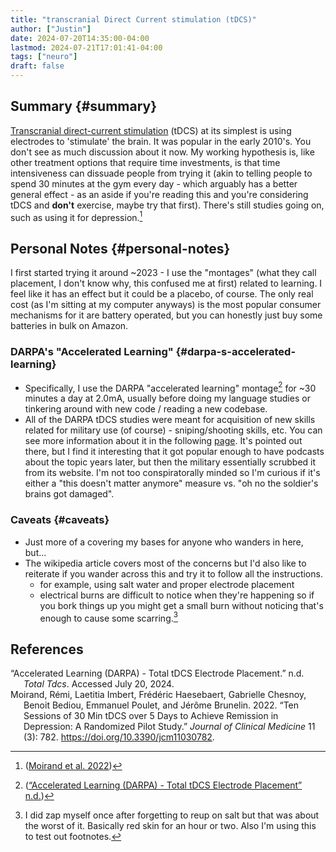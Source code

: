```yaml
---
title: "transcranial Direct Current stimulation (tDCS)"
author: ["Justin"]
date: 2024-07-20T14:35:00-04:00
lastmod: 2024-07-21T17:01:41-04:00
tags: ["neuro"]
draft: false
---
```


<div class="outline-1 jvc">

## Summary {#summary}

[Transcranial direct-current stimulation](https://en.wikipedia.org/wiki/Transcranial_direct-current_stimulation) (tDCS) at its simplest is using
electrodes to 'stimulate' the brain. It was popular in the early 2010's. You
don't see as much discussion about it now. My working hypothesis is, like other
treatment options that require time investments, is that time intensiveness can
dissuade people from trying it (akin to telling people to spend 30 minutes at
the gym every day - which arguably has a better general effect - as an aside if
you're reading this and you're considering tDCS and **don't** exercise, maybe try
that first). There's still studies going on, such as using it for
depression.[^fn:1]

</div>

<div class="outline-1 jvc">

## Personal Notes {#personal-notes}

I first started trying it around ~2023 - I use the "montages" (what they call
placement, I don't know why, this confused me at first) related to learning. I
feel like it has an effect but it could be a placebo, of course. The only real
cost (as I'm sitting at my computer anyways) is the most popular consumer
mechanisms for it are battery operated, but you can honestly just buy some
batteries in bulk on Amazon.

<div class="outline-2 jvc">

### DARPA's "Accelerated Learning" {#darpa-s-accelerated-learning}

-   Specifically, I use the DARPA "accelerated learning"
    montage[^fn:2] for ~30 minutes a day at 2.0mA,
    usually before doing my language studies or tinkering around with new code /
    reading a new codebase.
-   All of the DARPA tDCS studies were meant for acquisition of new skills related
    for military use (of course) - sniping/shooting skills, etc. You can see more
    information about it in the following
    [page](<https://totaltdcs.com/tdcs-montages/accelerated-learning-darpa-montage/>).
    It's pointed out there, but I find it interesting that it got popular enough
    to have podcasts about the topic years later, but then the military
    essentially scrubbed it from its website. I'm not too conspiratorally minded
    so I'm curious if it's either a "this doesn't matter anymore" measure vs. "oh
    no the soldier's brains got damaged".

</div>

<div class="outline-2 jvc">

### Caveats {#caveats}

-   Just more of a covering my bases for anyone who wanders in here, but...
-   The wikipedia article covers most of the concerns but I'd also like to
    reiterate if you wander across this and try it to follow all the instructions.
    -   for example, using salt water and proper electrode placement
    -   electrical burns are difficult to notice when they're happening so if you
        bork things up you might get a small burn without noticing that's enough to
        cause some scarring.[^fn:3]

## References

<style>.csl-entry{text-indent: -1.5em; margin-left: 1.5em;}</style><div class="csl-bib-body">
  <div class="csl-entry"><a id="citeproc_bib_item_1"></a>“Accelerated Learning (DARPA) - Total tDCS Electrode Placement.” n.d. <i>Total Tdcs</i>. Accessed July 20, 2024.</div>
  <div class="csl-entry"><a id="citeproc_bib_item_2"></a>Moirand, Rémi, Laetitia Imbert, Frédéric Haesebaert, Gabrielle Chesnoy, Benoit Bediou, Emmanuel Poulet, and Jérôme Brunelin. 2022. “Ten Sessions of 30 Min tDCS over 5 Days to Achieve Remission in Depression: A Randomized Pilot Study.” <i>Journal of Clinical Medicine</i> 11 (3): 782. <a href="https://doi.org/10.3390/jcm11030782">https://doi.org/10.3390/jcm11030782</a>.</div>
</div>

</div>

</div>

[^fn:1]: (<a href="#citeproc_bib_item_2">Moirand et al. 2022</a>)
[^fn:2]: (<a href="#citeproc_bib_item_1">“Accelerated Learning (DARPA) - Total tDCS Electrode Placement” n.d.</a>)
[^fn:3]: I did zap myself once after forgetting to reup on salt but that was about
    the worst of it. Basically red skin for an hour or two. Also I'm using this to
    test out footnotes.
